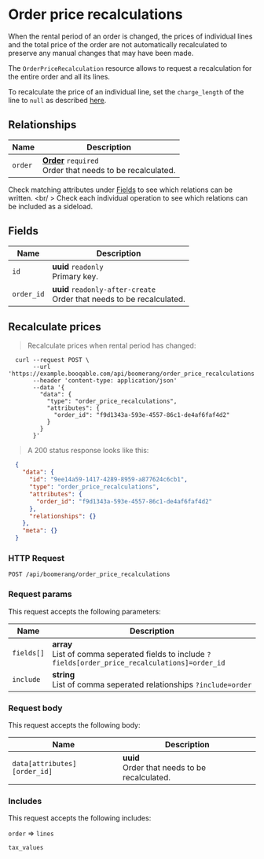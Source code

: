 # Order price recalculations

When the rental period of an order is changed, the prices of individual lines
and the total price of the order are not automatically recalculated to preserve
any manual changes that may have been made.

The `OrderPriceRecalculation` resource allows to request a recalculation for the
entire order and all its lines.

To recalculate the price of an individual line, set the `charge_length` of the
line to `null` as described [here](#lines-fields).

## Relationships
Name | Description
-- | --
`order` | **[Order](#orders)** `required`<br>Order that needs to be recalculated.


Check matching attributes under [Fields](#order-price-recalculations-fields) to see which relations can be written.
<br/ >
Check each individual operation to see which relations can be included as a sideload.
## Fields

 Name | Description
-- | --
`id` | **uuid** `readonly`<br>Primary key.
`order_id` | **uuid** `readonly-after-create`<br>Order that needs to be recalculated.


## Recalculate prices


> Recalculate prices when rental period has changed:

```shell
  curl --request POST \
       --url 'https://example.booqable.com/api/boomerang/order_price_recalculations'
       --header 'content-type: application/json'
       --data '{
         "data": {
           "type": "order_price_recalculations",
           "attributes": {
             "order_id": "f9d1343a-593e-4557-86c1-de4af6faf4d2"
           }
         }
       }'
```

> A 200 status response looks like this:

```json
  {
    "data": {
      "id": "9ee14a59-1417-4289-8959-a877624c6cb1",
      "type": "order_price_recalculations",
      "attributes": {
        "order_id": "f9d1343a-593e-4557-86c1-de4af6faf4d2"
      },
      "relationships": {}
    },
    "meta": {}
  }
```

### HTTP Request

`POST /api/boomerang/order_price_recalculations`

### Request params

This request accepts the following parameters:

Name | Description
-- | --
`fields[]` | **array** <br>List of comma seperated fields to include `?fields[order_price_recalculations]=order_id`
`include` | **string** <br>List of comma seperated relationships `?include=order`


### Request body

This request accepts the following body:

Name | Description
-- | --
`data[attributes][order_id]` | **uuid** <br>Order that needs to be recalculated.


### Includes

This request accepts the following includes:

`order` => 
`lines`


`tax_values`







